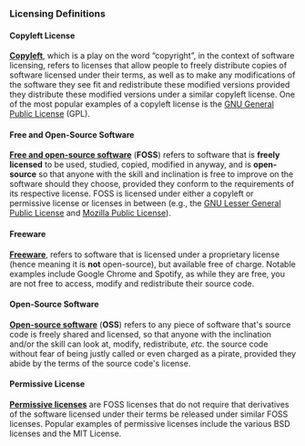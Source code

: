 ### Licensing Definitions

#### Copyleft License
[**Copyleft**](https://en.wikipedia.org/wiki/Copyleft), which is a play on the word &ldquo;copyright&rdquo;, in the context of software licensing, refers to licenses that allow people to freely distribute copies of software licensed under their terms, as well as to make any modifications of the software they see fit and redistribute these modified versions provided they distribute these modified versions under a similar copyleft license. One of the most popular examples of a copyleft license is the [GNU General Public License](https://en.wikipedia.org/wiki/GNU_General_Public_License) (GPL).

#### Free and Open-Source Software
[**Free and open-source software**](https://en.wikipedia.org/wiki/Free_and_open-source_software) (**FOSS**) refers to software that is **freely licensed** to be used, studied, copied, modified in anyway, and is **open-source** so that anyone with the skill and inclination is free to improve on the software should they choose, provided they conform to the requirements of its respective license. FOSS is licensed under either a copyleft or permissive license or licenses in between (e.g., the [GNU Lesser General Public License](https://en.wikipedia.org/wiki/GNU_Lesser_General_Public_License) and [Mozilla Public License](https://en.wikipedia.org/wiki/Mozilla_Public_License)).

#### Freeware
[**Freeware**](https://en.wikipedia.org/wiki/Freeware), refers to software that is licensed under a proprietary license (hence meaning it is **not** open-source), but available free of charge. Notable examples include Google Chrome and Spotify, as while they are free, you are not free to access, modify and redistribute their source code.

#### Open-Source Software
[**Open-source software**](https://en.wikipedia.org/wiki/Open-source_software) (**OSS**) refers to any piece of software that's source code is freely shared and licensed, so that anyone with the inclination and/or the skill can look at, modify, redistribute, *etc.* the source code without fear of being justly called or even charged as a pirate, provided they abide by the terms of the source code's license.

#### Permissive License
[**Permissive licenses**](https://en.wikipedia.org/wiki/Permissive_license) are FOSS licenses that do not require that derivatives of the software licensed under their terms be released under similar FOSS licenses. Popular examples of permissive licenses include the various BSD licenses and the MIT License.
